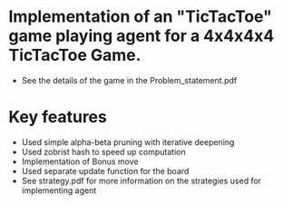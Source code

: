 # Implementation of an "TicTacToe" game playing agent for a 4x4x4x4 TicTacToe Game.
- See the details of the game in the Problem_statement.pdf

# Key features
- Used simple alpha-beta pruning with iterative deepening
- Used zobrist hash to speed up computation
- Implementation of Bonus move
- Used separate update function for the board
- See strategy.pdf for more information on the strategies used for implementing agent
